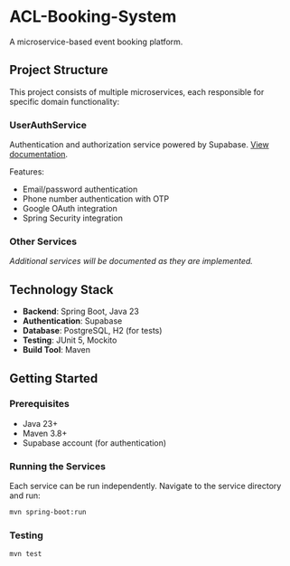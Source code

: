 # ACL-Booking-System

A microservice-based event booking platform.

## Project Structure

This project consists of multiple microservices, each responsible for specific domain functionality:

### UserAuthService

Authentication and authorization service powered by Supabase. [View documentation](./UserAuthService/README.md).

Features:
- Email/password authentication
- Phone number authentication with OTP
- Google OAuth integration
- Spring Security integration

### Other Services

*Additional services will be documented as they are implemented.*

## Technology Stack

- **Backend**: Spring Boot, Java 23
- **Authentication**: Supabase
- **Database**: PostgreSQL, H2 (for tests)
- **Testing**: JUnit 5, Mockito
- **Build Tool**: Maven

## Getting Started

### Prerequisites

- Java 23+
- Maven 3.8+
- Supabase account (for authentication)

### Running the Services

Each service can be run independently. Navigate to the service directory and run:

```bash
mvn spring-boot:run
```

### Testing

```bash
mvn test
```